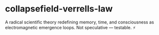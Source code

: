# collapsefield-verrells-law
A radical scientific theory redefining memory, time, and consciousness as electromagnetic emergence loops. Not speculative — testable. ⚡
